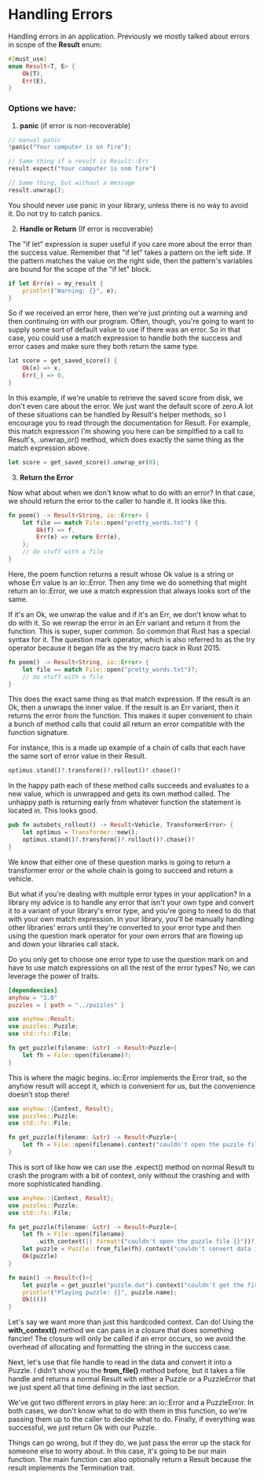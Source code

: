 # Handling Errors
Handling errors in an application. Previously we mostly talked about errors in scope of the
**Result** enum:
```rust
#[must_use]
enum Result<T, E> {
    Ok(T),
    Err(E),
}
```

### Options we have:
1. **panic** (if error is non-recoverable)
```rust
// manual panic
!panic("Your computer is on fire");

// Same thing if a result is Result::Err
result.expect("Your computer is onm fire")

// Same thing, but without a message
result.unwrap();
```

You should never use panic in your library, unless there is no way to avoid it. Do not try to catch panics.

2. **Handle or Return** (If error is recoverable)

The "if let" expression is super useful if you care more about the error than the success value.
Remember that "if let" takes a pattern on the left side. If the pattern matches the value on the right
side, then the pattern's variables are bound for the scope of the "if let" block.
```rust
if let Err(e) = my_result {
    println!("Warning: {}", e);
}
```
So if we received an error here, then we're just printing out a warning and then continuing on with our program.
Often, though, you're going to want to supply some sort of default value to use if there was an error.
So in that case, you could use a match expression to handle both the success and error cases and make
sure they both return the same type.

```rust
lat score = get_saved_score() {
    Ok(x) => x,
    Err(_) => 0,
}
```
In this example, if we're unable to retrieve the saved score from disk, we don't even care about the error.
We just want the default score of zero.A lot of these situations can be handled by Result's helper methods, so I encourage you to read through
the documentation for Result. For example, this match expression I'm showing you here can be simplified to a call to Result's, .unwrap_or()
method, which does exactly the same thing as the match expression above.

```rust
let score = get_saved_score().unwrap_or(0);
```

3. **Return the Error**

Now what about when we don't know what to do with an error?
In that case, we should return the error to the caller to handle it.
It looks like this.

```rust
fn poem() -> Result<String, io::Error> {
    let file == match File::open("pretty_words.txt") {
        Ok(f) => f,
        Err(e) => return Err(e),
    };
    // do stuff with a file
}
```
Here, the poem function returns a result whose Ok value is a string or whose Err value is an io::Error.
Then any time we do something that might return an io::Error, we use a match expression that always
looks sort of the same.

If it's an Ok, we unwrap the value and if it's an Err, we don't know what to do with it.
So we rewrap the error in an Err variant and return it from the function.
This is super, super common. So common that Rust has a special syntax for it.
The question mark operator, which is also referred to as the try operator because it began life as
the try macro back in Rust 2015.

```rust
fn poem() -> Result<String, io::Error> {
    let file == match File::open("pretty_words.txt")?;
    // do stuff with a file
}
```

This does the exact same thing as that match expression.
If the result is an Ok, then a unwraps the inner value.
If the result is an Err variant, then it returns the error from the function.
This makes it super convenient to chain a bunch of method calls that could all return an error compatible
with the function signature.

For instance, this is a made up example of a chain of calls that each have the same sort of error value
in their Result.

```rust
optimus.stand()?.transform()?.rollout()?.chase()?
```

In the happy path each of these method calls succeeds and evaluates to a new value, which is unwrapped and gets its own
method called. The unhappy path is returning early from whatever function the statement is located in.
This looks good.

```rust
pub fn autobots_rollout() -> Result<Vehicle, TransformerError> {
    let optimus = Transformer::new();
    optimus.stand()?.transform()?.rollout()?.chase()?
}
```

We know that either one of these question marks is going to return a transformer error or the whole
chain is going to succeed and return a vehicle.

But what if you're dealing with multiple error types in your application? In a library
my advice is to handle any error that isn't your own type and convert it to a variant of your library's
error type, and you're going to need to do that with your own match expression. In your library,
you'll be manually handling other libraries' errors until they're converted to your error type and then
using the question mark operator for your own errors that are flowing up and down your libraries call stack.


Do you only get to choose one error type to use the question mark on and have to use match expressions
on all the rest of the error types?
No, we can leverage the power of traits.

```toml
[dependencies]
anyhow = "1.0"
puzzles = { path = "../puzzles" }
```

```rust
use anyhow::Result;
use puzzles::Puzzle;
use std::fs::File;

fn get_puzzle(filename: &str) -> Result<Puzzle>{
    let fh = File::open(filename)?;
}
```

This is where the magic begins.
io::Error implements the Error trait, so the anyhow result will accept it, which is convenient for us,
but the convenience doesn't stop there!

```rust
use anyhow::{Context, Result};
use puzzles::Puzzle;
use std::fs::File;

fn get_puzzle(filename: &str) -> Result<Puzzle>{
    let fh = File::open(filename).context("couldn't open the puzzle file")?;
}
```
This is sort of like how we can use the .expect() method on normal Result to crash the program with a
bit of context, only without the crashing and with more sophisticated handling.

```rust
use anyhow::{Context, Result};
use puzzles::Puzzle;
use std::fs::File;

fn get_puzzle(filename: &str) -> Result<Puzzle>{
    let fh = File::open(filename)
        .with_context(|| format!("couldn't open the puzzle file {}"))?;
    let puzzle = Puzzle::from_file(fh).context("couldn't convert data into the puzzle")?;
    Ok(puzzle)
}

fn main() -> Result<()>{
    let puzzle = get_puzzle("puzzle.dat").context("couldn't get the first puzzle")?;
    println!("Playing puzzle: {}", puzzle.name);
    Ok((())
}

```

Let's say we want more than just this hardcoded context. Can do! Using the **with_context()** method
we can pass in a closure that does something fancier!
The closure will only be called if an error occurs, so we avoid the overhead of allocating and formatting
the string in the success case.

Next, let's use that file handle to read in the data and convert it into a Puzzle.
I didn't show you the **from_file()** method before, but it takes a file handle and returns a normal Result
with either a Puzzle or a PuzzleError that we just spent all that time defining in the last section.

We've got two different errors in play here: an io::Error and a PuzzleError.
In both cases, we don't know what to do with them in this function, so we're passing them up to the
caller to decide what to do. Finally, if everything was successful, we just return Ok with our Puzzle.

Things can go wrong, but if they do, we just pass the error up the stack for someone else to worry about.
In this case, it's going to be our main function.
The main function can also optionally return a Result because the result implements the Termination trait.